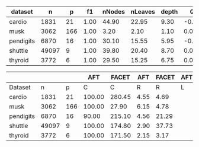 | dataset | n | p | f1 | nNodes | nLeaves | depth | Q | J |
|---------|---|---|----|--------|---------|-------|---|---|
| cardio | 1831 | 21 | 1.00 | 44.90 | 22.95 | 9.30 | -0.05 | 0.56 |
| musk | 3062 | 166 | 1.00 | 3.20 | 2.10 | 1.10 | 0.00 | 0.04 |
| pendigits | 6870 | 16 | 1.00 | 30.10 | 15.55 | 5.95 | -0.01 | 0.47 |
| shuttle | 49097 | 9 | 1.00 | 39.80 | 20.40 | 8.70 | 0.00 | 0.76 |
| thyroid | 3772 | 6 | 1.00 | 29.50 | 15.25 | 6.75 | 0.00 | 0.82 |


|            |       |     | AFT    | FACET  | AFT   | FACET | AFT   | FACET | AFT   | FACET  |
| ---------- | ----- | --- | ------ | ------ | ----- | ----- | ----- | ----- | ----- | ------ |
| Dataset    | n     | p   | C      | C      | R     | R     | L     | L     | D     | D      |
| cardio | 1831 | 21 | 100.00 | 280.45 | 4.55 | 4.69 |
| musk | 3062 | 166 | 100.00 | 27.90 | 6.15 | 4.78 |
| pendigits | 6870 | 16 | 90.00 | 215.10 | 4.56 | 21.29 |
| shuttle | 49097 | 9 | 100.00 | 174.80 | 2.90 | 37.73 |
| thyroid | 3772 | 6 | 100.00 | 171.50 | 2.15 | 3.17 |
